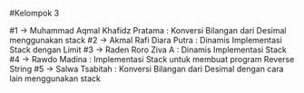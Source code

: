 #Kelompok 3

#1 -> Muhammad Aqmal Khafidz Pratama : Konversi Bilangan dari Desimal menggunakan stack
#2 -> Akmal Rafi Diara Putra : Dinamis Implementasi Stack dengan Limit
#3 -> Raden Roro Ziva A : Dinamis Implementasi Stack
#4 -> Rawdo Madina : Implementasi Stack untuk membuat program Reverse String
#5 -> Salwa Tsabitah : Konversi Bilangan dari Desimal dengan cara lain menggunakan stack